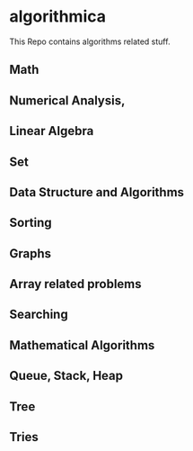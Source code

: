 # algorithmica
This Repo contains algorithms related stuff.

## Math
Numerical Analysis, 
-- 
Linear Algebra
-- 
Set
--

## Data Structure and Algorithms 

Sorting
-- 
Graphs
-- 
Array related problems
-- 
Searching
-- 
Mathematical Algorithms
--
Queue, Stack, Heap
--
Tree
--
Tries
--
